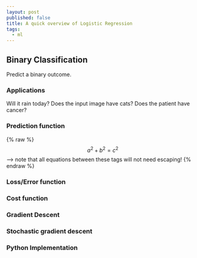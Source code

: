 ```yaml
---
layout: post
published: false
title: A quick overview of Logistic Regression
tags:
  - ml
---
```

## Binary Classification
Predict a binary outcome.

### Applications
Will it rain today? Does the input image have cats? Does the patient have cancer?

### Prediction function

 {% raw %}
  $$a^2 + b^2 = c^2$$ --> note that all equations between these tags will not need escaping! 
 {% endraw %}


### Loss/Error function
### Cost function
### Gradient Descent
### Stochastic gradient descent
### Python Implementation
